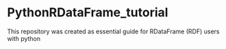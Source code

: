 # PythonRDataFrame_tutorial
This repository was created as essential guide for RDataFrame (RDF) users with python
